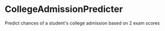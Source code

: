 # CollegeAdmissionPredicter

 Predict chances of a student's college admission based on 2 exam scores

